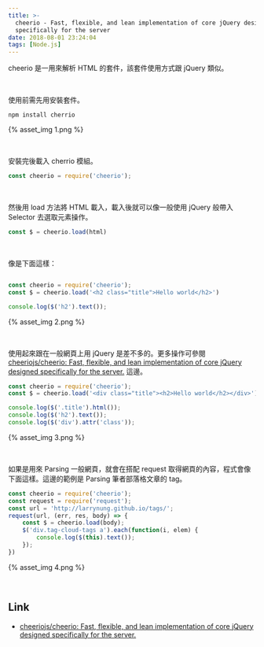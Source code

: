 ```yaml
---
title: >-
  cheerio - Fast, flexible, and lean implementation of core jQuery designed
  specifically for the server
date: 2018-08-01 23:24:04
tags: [Node.js]
---
```


cheerio 是一用來解析 HTML 的套件，該套件使用方式跟 jQuery 類似。  

<!-- More -->

<br/>


使用前需先用安裝套件。  

    npm install cherrio

{% asset_img 1.png %}
 
<br/>


安裝完後載入 cherrio 模組。  

```js
const cheerio = require('cheerio');
```

<br/>


然後用 load 方法將 HTML 載入，載入後就可以像一般使用 jQuery 般帶入 Selector 去選取元素操作。  

```js
const $ = cheerio.load(html)
```

<br/>


像是下面這樣：  

```js

const cheerio = require('cheerio');
const $ = cheerio.load('<h2 class="title">Hello world</h2>')

console.log($('h2').text());
```

{% asset_img 2.png %}
 
<br/>


使用起來跟在一般網頁上用 jQuery 是差不多的。更多操作可參閱 [cheeriojs/cheerio: Fast, flexible, and lean implementation of core jQuery designed specifically for the server.](https://github.com/cheeriojs/cheerio) 這邊。   

```js
const cheerio = require('cheerio');
const $ = cheerio.load('<div class="title"><h2>Hello world</h2></div>')

console.log($('.title').html());
console.log($('h2').text());
console.log($('div').attr('class'));
```

{% asset_img 3.png %}
 
<br/>


如果是用來 Parsing 一般網頁，就會在搭配 request 取得網頁的內容，程式會像下面這樣。這邊的範例是 Parsing 筆者部落格文章的 tag。   

```js
const cheerio = require('cheerio');
const request = require('request');
const url = 'http://larrynung.github.io/tags/';
request(url, (err, res, body) => {
    const $ = cheerio.load(body);
    $('div.tag-cloud-tags a').each(function(i, elem) {
        console.log($(this).text());
    });
})
```

{% asset_img 4.png %}
 
<br/>


Link
----
* [cheeriojs/cheerio: Fast, flexible, and lean implementation of core jQuery designed specifically for the server.](https://github.com/cheeriojs/cheerio)
